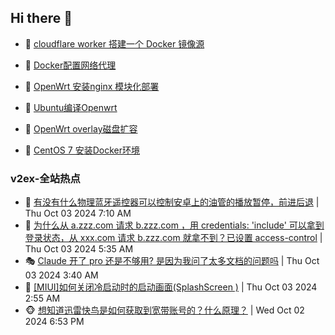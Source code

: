 ## Hi there 👋

<!--
**dkyg666/dkyg666** is a ✨ _special_ ✨ repository because its `README.md` (this file) appears on your GitHub profile.

Here are some ideas to get you started:

- 🔭 I’m currently working on ...
- 🌱 I’m currently learning ...
- 👯 I’m looking to collaborate on ...
- 🤔 I’m looking for help with ...
- 💬 Ask me about ...
- 📫 How to reach me: ...
- 😄 Pronouns: ...
- ⚡ Fun fact: ...
-->

<!-- BLOG-POST-LIST:START -->
- 🦩 [cloudflare worker 搭建一个 Docker 镜像源](http://blog.1996099.xyz/archives/cloudflare-worker-da-jian-yi-ge-docker-jing-xiang-zhan) 

- 🚦 [Docker配置网络代理](http://blog.1996099.xyz/archives/dockerpei-zhi-wang-luo-dai-li) 

- 🫶 [OpenWrt 安装nginx 模块化部署](http://blog.1996099.xyz/archives/openwrt-an-zhuang-nginx-mo-kuai-hua-bu-shu) 

- 🦄 [Ubuntu编译Openwrt](http://blog.1996099.xyz/archives/ubuntuzi-bian-yi-openwrt) 

- 🐻 [OpenWrt overlay磁盘扩容](http://blog.1996099.xyz/archives/openwrt-overlay) 

- 🤖 [CentOS 7 安装Docker环境](http://blog.1996099.xyz/archives/centos-docker) 
<!-- BLOG-POST-LIST:END -->

### v2ex-全站热点
<!-- v2ex:START -->
- 🥸 [有没有什么物理蓝牙遥控器可以控制安卓上的油管的播放暂停，前进后退](https://www.v2ex.com/t/1077509#reply0) | Thu Oct 03 2024 7:10 AM
- 🤗 [为什么从 a.zzz.com 请求 b.zzz.com ，用 credentials: &#39;include&#39; 可以拿到登录状态，从 xxx.com 请求 b.zzz.com 就拿不到？已设置 access-control](https://www.v2ex.com/t/1077498#reply5) | Thu Oct 03 2024 5:35 AM
- 🎭 [Claude 开了 pro 还是不够用? 是因为我问了太多文档的问题吗](https://www.v2ex.com/t/1077481#reply7) | Thu Oct 03 2024 3:40 AM
- 🥷 [[MIUI]如何关闭冷启动时的启动画面&lpar;SplashScreen &rpar;](https://www.v2ex.com/t/1077475#reply3) | Thu Oct 03 2024 2:55 AM
- 🐵 [想知道迅雷快鸟是如何获取到宽带账号的？什么原理？](https://www.v2ex.com/t/1077466#reply7) | Wed Oct 02 2024 6:53 PM<!-- v2ex:END -->

